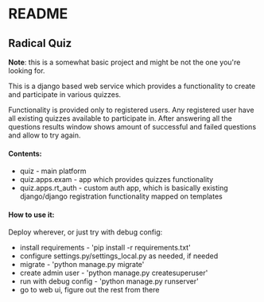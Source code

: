 # README #

## Radical Quiz


**Note**: this is a somewhat basic project and might be not the one
you're looking for.

This is a django based web service which provides a functionality
to create and participate in various quizzes.

Functionality is provided only to registered users.
Any registered user have all existing quizzes available to participate in.
After answering all the questions results window shows amount of successful
and failed questions and allow to try again.

#### Contents:
* quiz - main platform
* quiz.apps.exam - app which provides quizzes functionality
* quiz.apps.rt_auth - custom auth app, which is basically existing django/django
  registration functionality mapped on templates

#### How to use it:
Deploy wherever, or just try with debug config:
* install requirements - 'pip install -r requirements.txt'
* configure settings.py/settings_local.py as needed, if needed
* migrate - 'python manage.py migrate'
* create admin user - 'python manage.py createsuperuser'
* run with debug config - 'python manage.py runserver'
* go to web ui, figure out the rest from there
